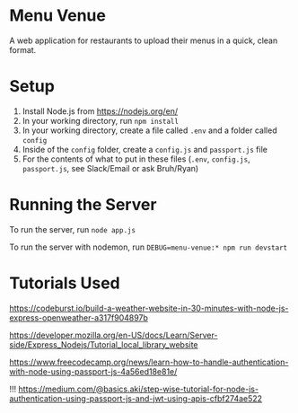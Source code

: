 # Menu Venue

A web application for restaurants to upload their menus in a quick, clean format.

# Setup

1. Install Node.js from https://nodejs.org/en/
2. In your working directory, run `npm install`
3. In your working directory, create a file called `.env` and a folder called `config`
4. Inside of the `config` folder, create a `config.js` and `passport.js` file
4. For the contents of what to put in these files (`.env`, `config.js`, `passport.js`, see Slack/Email or ask Bruh/Ryan)

# Running the Server

To run the server, run `node app.js`

To run the server with nodemon, run `DEBUG=menu-venue:* npm run devstart`

# Tutorials Used

https://codeburst.io/build-a-weather-website-in-30-minutes-with-node-js-express-openweather-a317f904897b

https://developer.mozilla.org/en-US/docs/Learn/Server-side/Express_Nodejs/Tutorial_local_library_website

https://www.freecodecamp.org/news/learn-how-to-handle-authentication-with-node-using-passport-js-4a56ed18e81e/

!!! https://medium.com/@basics.aki/step-wise-tutorial-for-node-js-authentication-using-passport-js-and-jwt-using-apis-cfbf274ae522
